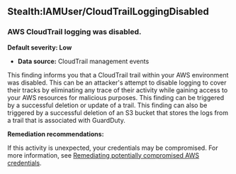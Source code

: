 Stealth:IAMUser/CloudTrailLoggingDisabled
-----------------------------------------

### AWS CloudTrail logging was disabled.

**Default severity: Low**

* **Data source:** CloudTrail management events

This finding informs you that a CloudTrail trail within your AWS environment was disabled. This can be an attacker's attempt to disable logging to cover their tracks by eliminating any trace of their activity while gaining access to your AWS resources for malicious purposes. This finding can be triggered by a successful deletion or update of a trail. This finding can also be triggered by a successful deletion of an S3 bucket that stores the logs from a trail that is associated with GuardDuty.

**Remediation recommendations:**

If this activity is unexpected, your credentials may be compromised. For more information, see [Remediating potentially compromised AWS credentials](https://docs.aws.amazon.com/guardduty/latest/ug/compromised-creds.html).